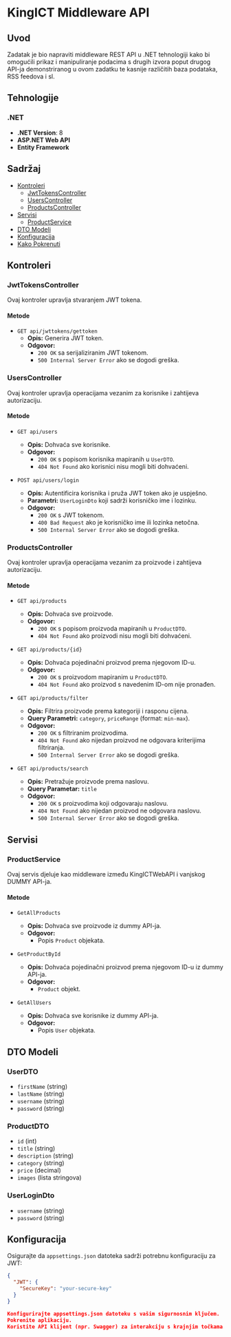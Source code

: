 # KingICT Middleware API

## Uvod
Zadatak je bio napraviti middleware REST API u .NET tehnologiji kako bi omogućili prikaz i manipuliranje podacima s drugih izvora poput drugog API-ja demonstriranog u ovom zadatku te kasnije različitih baza podataka, RSS feedova i sl.

## Tehnologije 
### .NET
- **.NET Version**: 8
- **ASP.NET Web API**
- **Entity Framework**

## Sadržaj
- [Kontroleri](#kontroleri)
  - [JwtTokensController](#jwttokenscontroller)
  - [UsersController](#userscontroller)
  - [ProductsController](#productscontroller)
- [Servisi](#servisi)
  - [ProductService](#productservice)
- [DTO Modeli](#dto-modeli)
- [Konfiguracija](#konfiguracija)
- [Kako Pokrenuti](#kako-pokrenuti)

## Kontroleri

### JwtTokensController
Ovaj kontroler upravlja stvaranjem JWT tokena.

#### Metode

- `GET api/jwttokens/gettoken`
  - **Opis:** Generira JWT token.
  - **Odgovor:** 
    - `200 OK` sa serijaliziranim JWT tokenom.
    - `500 Internal Server Error` ako se dogodi greška.

### UsersController
Ovaj kontroler upravlja operacijama vezanim za korisnike i zahtijeva autorizaciju.

#### Metode

- `GET api/users`
  - **Opis:** Dohvaća sve korisnike.
  - **Odgovor:** 
    - `200 OK` s popisom korisnika mapiranih u `UserDTO`.
    - `404 Not Found` ako korisnici nisu mogli biti dohvaćeni.

- `POST api/users/login`
  - **Opis:** Autentificira korisnika i pruža JWT token ako je uspješno.
  - **Parametri:** `UserLoginDto` koji sadrži korisničko ime i lozinku.
  - **Odgovor:** 
    - `200 OK` s JWT tokenom.
    - `400 Bad Request` ako je korisničko ime ili lozinka netočna.
    - `500 Internal Server Error` ako se dogodi greška.

### ProductsController
Ovaj kontroler upravlja operacijama vezanim za proizvode i zahtijeva autorizaciju.

#### Metode

- `GET api/products`
  - **Opis:** Dohvaća sve proizvode.
  - **Odgovor:** 
    - `200 OK` s popisom proizvoda mapiranih u `ProductDTO`.
    - `404 Not Found` ako proizvodi nisu mogli biti dohvaćeni.

- `GET api/products/{id}`
  - **Opis:** Dohvaća pojedinačni proizvod prema njegovom ID-u.
  - **Odgovor:** 
    - `200 OK` s proizvodom mapiranim u `ProductDTO`.
    - `404 Not Found` ako proizvod s navedenim ID-om nije pronađen.

- `GET api/products/filter`
  - **Opis:** Filtrira proizvode prema kategoriji i rasponu cijena.
  - **Query Parametri:** `category`, `priceRange` (format: `min-max`).
  - **Odgovor:** 
    - `200 OK` s filtriranim proizvodima.
    - `404 Not Found` ako nijedan proizvod ne odgovara kriterijima filtriranja.
    - `500 Internal Server Error` ako se dogodi greška.

- `GET api/products/search`
  - **Opis:** Pretražuje proizvode prema naslovu.
  - **Query Parametar:** `title`
  - **Odgovor:** 
    - `200 OK` s proizvodima koji odgovaraju naslovu.
    - `404 Not Found` ako nijedan proizvod ne odgovara naslovu.
    - `500 Internal Server Error` ako se dogodi greška.

## Servisi

### ProductService
Ovaj servis djeluje kao middleware između KingICTWebAPI i vanjskog DUMMY API-ja.

#### Metode

- `GetAllProducts`
  - **Opis:** Dohvaća sve proizvode iz dummy API-ja.
  - **Odgovor:** 
    - Popis `Product` objekata.

- `GetProductById`
  - **Opis:** Dohvaća pojedinačni proizvod prema njegovom ID-u iz dummy API-ja.
  - **Odgovor:** 
    - `Product` objekt.

- `GetAllUsers`
  - **Opis:** Dohvaća sve korisnike iz dummy API-ja.
  - **Odgovor:** 
    - Popis `User` objekata.

## DTO Modeli

### UserDTO
  - `firstName` (string)
  - `lastName` (string)
  - `username` (string)
  - `password` (string)

### ProductDTO
  - `id` (int)
  - `title` (string)
  - `description` (string)
  - `category` (string)
  - `price` (decimal)
  - `images` (lista stringova)

### UserLoginDto
  - `username` (string)
  - `password` (string)

## Konfiguracija
Osigurajte da `appsettings.json` datoteka sadrži potrebnu konfiguraciju za JWT:

```json
{
  "JWT": {
    "SecureKey": "your-secure-key"
  }
}

Konfigurirajte appsettings.json datoteku s vašim sigurnosnim ključem.
Pokrenite aplikaciju.
Koristite API klijent (npr. Swagger) za interakciju s krajnjim točkama.
